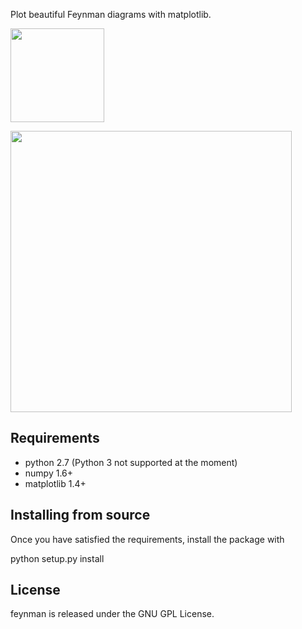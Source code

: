 Plot beautiful Feynman diagrams with matplotlib.

<a href="url"><img src="https://github.com/GkAntonius/feynman/blob/master/examples/Solid_State_Physics/pdf/gw-Sigma.png" height="150" ></a><br clear="all" />

<a href="url"><img src="https://github.com/GkAntonius/feynman/blob/master/examples/Particle_Physics/pdf/VBF-tautau.png" height="450" ></a><br clear="all" />

Requirements
------------

  * python 2.7 (Python 3 not supported at the moment)
  * numpy 1.6+
  * matplotlib 1.4+


Installing from source
----------------------

Once you have satisfied the requirements, install the package with

  python setup.py install


License
-------

feynman is released under the GNU GPL License.
